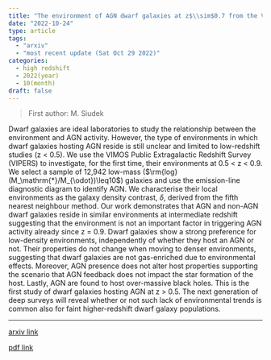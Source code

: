```yaml
---
title: "The environment of AGN dwarf galaxies at z$\\sim$0.7 from the VIPERS survey"
date: "2022-10-24"
type: article
tags:
  - "arxiv"
  - "most recent update (Sat Oct 29 2022)"
categories:
  - high redshift
  - 2022(year)
  - 10(month)
draft: false
---
```


> First author: M. Siudek

 Dwarf galaxies are ideal laboratories to study the relationship between the
environment and AGN activity. However, the type of environments in which dwarf
galaxies hosting AGN reside is still unclear and limited to low-redshift
studies (z < 0.5). We use the VIMOS Public Extragalactic Redshift Survey
(VIPERS) to investigate, for the first time, their environments at 0.5 < z <
0.9. We select a sample of 12,942 low-mass
($\rm{log}(M_\mathrm{*}/M_{\odot})\leq10$) galaxies and use the emission-line
diagnostic diagram to identify AGN. We characterise their local environments as
the galaxy density contrast, $\delta$, derived from the fifth nearest neighbour
method. Our work demonstrates that AGN and non-AGN dwarf galaxies reside in
similar environments at intermediate redshift suggesting that the environment
is not an important factor in triggering AGN activity already since z = 0.9.
Dwarf galaxies show a strong preference for low-density environments,
independently of whether they host an AGN or not. Their properties do not
change when moving to denser environments, suggesting that dwarf galaxies are
not gas-enriched due to environmental effects. Moreover, AGN presence does not
alter host properties supporting the scenario that AGN feedback does not impact
the star formation of the host. Lastly, AGN are found to host over-massive
black holes. This is the first study of dwarf galaxies hosting AGN at z > 0.5.
The next generation of deep surveys will reveal whether or not such lack of
environmental trends is common also for faint higher-redshift dwarf galaxy
populations.

---
[arxiv link](http://arxiv.org/abs/2210.13486v1)

[pdf link](http://arxiv.org/pdf/2210.13486v1)